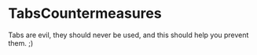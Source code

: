 # TabsCountermeasures
Tabs are evil, they should never be used, and this should help you prevent them. ;)
